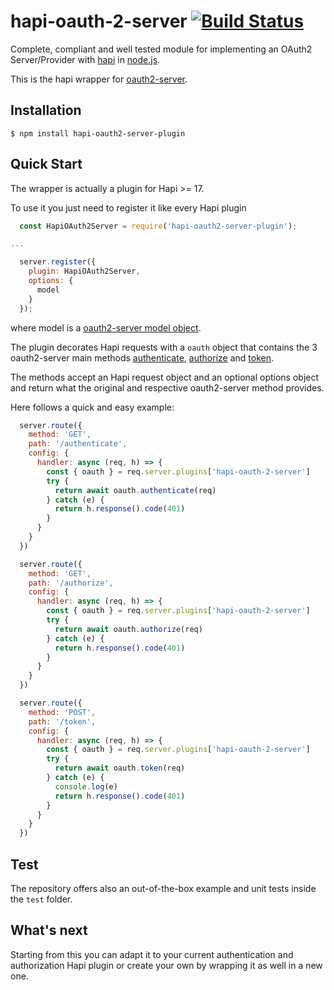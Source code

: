 # hapi-oauth-2-server [![Build Status](https://travis-ci.org/getapper/hapi-oauth-2-server.svg?branch=master)](https://travis-ci.org/getapper/hapi-oauth-2-server)


Complete, compliant and well tested module for implementing an OAuth2 Server/Provider with [hapi](https://github.com/hapijs/hapi) in [node.js](http://nodejs.org/).

This is the hapi wrapper for [oauth2-server](https://github.com/oauthjs/node-oauth2-server).

## Installation

    $ npm install hapi-oauth2-server-plugin

## Quick Start

The wrapper is actually a plugin for Hapi >= 17.

To use it you just need to register it like every Hapi plugin

```js
  const HapiOAuth2Server = require('hapi-oauth2-server-plugin');

...

  server.register({
    plugin: HapiOAuth2Server,
    options: {
      model
    }
  });
```

where model is a [oauth2-server model object](https://oauth2-server.readthedocs.io/en/latest/model/overview.html).

The plugin decorates Hapi requests with a `oauth` object that contains the 3 oauth2-server main methods [authenticate](https://oauth2-server.readthedocs.io/en/latest/api/oauth2-server.html?highlight=grant_type#authenticate-request-response-options-callback), [authorize](https://oauth2-server.readthedocs.io/en/latest/api/oauth2-server.html?highlight=grant_type#authorize-request-response-options-callback) and [token](https://oauth2-server.readthedocs.io/en/latest/api/oauth2-server.html?highlight=grant_type#token-request-response-options-callback).

The methods accept an Hapi request object and an optional options object and return what the original and respective oauth2-server method provides.

Here follows a quick and easy example:

```js
  server.route({
    method: 'GET',
    path: '/authenticate',
    config: {
      handler: async (req, h) => {
        const { oauth } = req.server.plugins['hapi-oauth-2-server']
        try {
          return await oauth.authenticate(req)
        } catch (e) {
          return h.response().code(401)
        }
      }
    }
  })

  server.route({
    method: 'GET',
    path: '/authorize',
    config: {
      handler: async (req, h) => {
        const { oauth } = req.server.plugins['hapi-oauth-2-server']
        try {
          return await oauth.authorize(req)
        } catch (e) {
          return h.response().code(401)
        }
      }
    }
  })

  server.route({
    method: 'POST',
    path: '/token',
    config: {
      handler: async (req, h) => {
        const { oauth } = req.server.plugins['hapi-oauth-2-server']
        try {
          return await oauth.token(req)
        } catch (e) {
          console.log(e)
          return h.response().code(401)
        }
      }
    }
  })
```

## Test

The repository offers also an out-of-the-box example and unit tests inside the `test` folder.

## What's next

Starting from this you can adapt it to your current authentication and authorization Hapi plugin or create your own by wrapping it as well in a new one. 
